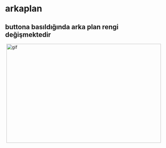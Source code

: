 # arkaplan
## buttona basıldığında arka plan rengi değişmektedir
<p><img align="right"alt="gif" src="https://user-images.githubusercontent.com/108582380/184547001-a5f30f24-a77b-4345-8a29-5d90563b6ea8.gif" width="500" height="320"/></p>
